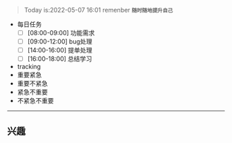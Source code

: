 >Today is:2022-05-07 16:01 remenber **`随时随地提升自己`**
- 每日任务
	- [ ] [08:00-09:00] 功能需求
	- [ ] [09:00-12:00] bug处理
	- [ ] [14:00-16:00] 提单处理
	- [ ] [16:00-18:00] 总结学习
- tracking 
 - 重要紧急
 - 重要不紧急
 - 紧急不重要
 - 不紧急不重要

--- 
## 兴趣